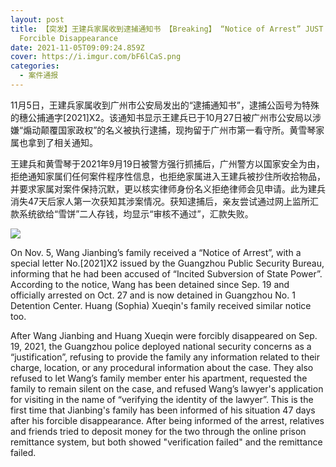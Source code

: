 ```yaml
---
layout: post
title: 【突发】王建兵家属收到逮捕通知书 【Breaking】 “Notice of Arrest” JUST Received after 47-day
  Forcible Disappearance
date: 2021-11-05T09:09:24.859Z
cover: https://i.imgur.com/bF6lCaS.png
categories:
  - 案件通报
---
```

11月5日，王建兵家属收到广州市公安局发出的“逮捕通知书”，逮捕公函号为特殊的穗公捕通字[2021]X2。该通知书显示王建兵已于10月27日被广州市公安局以涉嫌“煽动颠覆国家政权”的名义被执行逮捕，现拘留于广州市第一看守所。黄雪琴家属也拿到了相关通知。

王建兵和黄雪琴于2021年9月19日被警方强行抓捕后，广州警方以国家安全为由，拒绝通知家属们任何案件程序性信息，也拒绝家属进入王建兵被抄住所收拾物品，并要求家属对案件保持沉默，更以核实律师身份名义拒绝律师会见申请。此为建兵消失47天后家人第一次获知其涉案情况。获知逮捕后，亲友尝试通过网上监所汇款系统欲给“雪饼”二人存钱，均显示“审核不通过”，汇款失败。

![](https://i.imgur.com/9ySG8yM.png)

On Nov. 5, Wang Jianbing’s family received a “Notice of Arrest”, with a special letter No.[2021]X2 issued by the Guangzhou Public Security Bureau, informing that he had been accused of “Incited Subversion of State Power”. According to the notice, Wang has been detained since Sep. 19 and officially arrested on Oct. 27 and is now detained in Guangzhou No. 1 Detention Center. Huang (Sophia) Xueqin's family received similar notice too.

After Wang Jianbing and Huang Xueqin were forcibly disappeared on Sep. 19, 2021, the Guangzhou police deployed national security concerns as a “justification”, refusing to provide the family any information related to their charge, location, or any procedural information about the case. They also refused to let Wang’s family member enter his apartment, requested the family to remain silent on the case, and refused Wang’s lawyer's application for visiting in the name of “verifying the identity of the lawyer”. This is the first time that Jianbing's family has been informed of his situation 47 days after his forcible disappearance. After being informed of the arrest, relatives and friends tried to deposit money for the two through the online prison remittance system, but both showed "verification failed" and the remittance failed.
